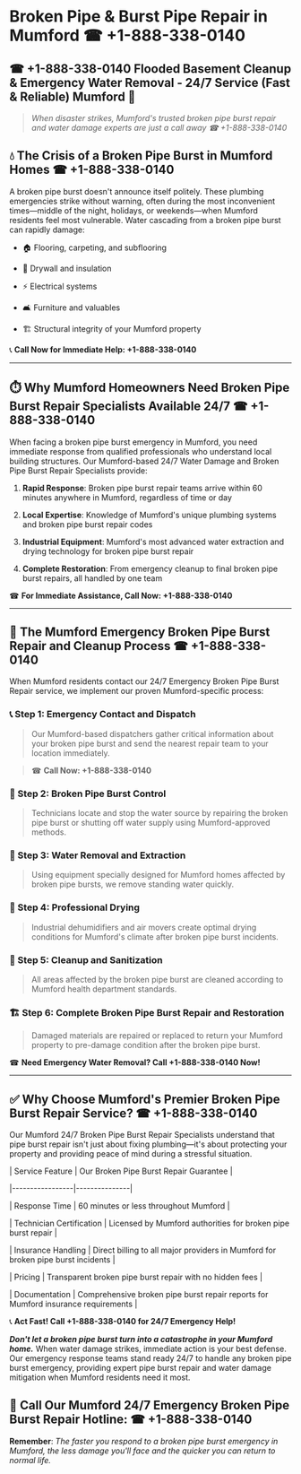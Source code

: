 # Broken Pipe & Burst Pipe Repair in Mumford ☎ +1-888-338-0140  
## ☎ +1-888-338-0140 Flooded Basement Cleanup & Emergency Water Removal - 24/7 Service (Fast & Reliable) Mumford 🚨  

> *When disaster strikes, Mumford's trusted broken pipe burst repair and water damage experts are just a call away ☎ +1-888-338-0140*  

## 💧 The Crisis of a Broken Pipe Burst in Mumford Homes ☎ +1-888-338-0140  

A broken pipe burst doesn't announce itself politely. These plumbing emergencies strike without warning, often during the most inconvenient times—middle of the night, holidays, or weekends—when Mumford residents feel most vulnerable. Water cascading from a broken pipe burst can rapidly damage:  

* 🏠 Flooring, carpeting, and subflooring  
* 🧱 Drywall and insulation  
* ⚡ Electrical systems  
* 🛋️ Furniture and valuables  
* 🏗️ Structural integrity of your Mumford property  

📞 **Call Now for Immediate Help: +1-888-338-0140**  

---  

## ⏱️ Why Mumford Homeowners Need Broken Pipe Burst Repair Specialists Available 24/7 ☎ +1-888-338-0140  

When facing a broken pipe burst emergency in Mumford, you need immediate response from qualified professionals who understand local building structures. Our Mumford-based 24/7 Water Damage and Broken Pipe Burst Repair Specialists provide:  

1. **Rapid Response**: Broken pipe burst repair teams arrive within 60 minutes anywhere in Mumford, regardless of time or day  
2. **Local Expertise**: Knowledge of Mumford's unique plumbing systems and broken pipe burst repair codes  
3. **Industrial Equipment**: Mumford's most advanced water extraction and drying technology for broken pipe burst repair  
4. **Complete Restoration**: From emergency cleanup to final broken pipe burst repairs, all handled by one team  

☎ **For Immediate Assistance, Call Now: +1-888-338-0140**  

---  

## 🔧 The Mumford Emergency Broken Pipe Burst Repair and Cleanup Process ☎ +1-888-338-0140  

When Mumford residents contact our 24/7 Emergency Broken Pipe Burst Repair service, we implement our proven Mumford-specific process:  

### 📞 Step 1: Emergency Contact and Dispatch  
> Our Mumford-based dispatchers gather critical information about your broken pipe burst and send the nearest repair team to your location immediately.  
> ☎ **Call Now: +1-888-338-0140**  

### 🚿 Step 2: Broken Pipe Burst Control  
> Technicians locate and stop the water source by repairing the broken pipe burst or shutting off water supply using Mumford-approved methods.  

### 🌊 Step 3: Water Removal and Extraction  
> Using equipment specially designed for Mumford homes affected by broken pipe bursts, we remove standing water quickly.  

### 💨 Step 4: Professional Drying  
> Industrial dehumidifiers and air movers create optimal drying conditions for Mumford's climate after broken pipe burst incidents.  

### 🧼 Step 5: Cleanup and Sanitization  
> All areas affected by the broken pipe burst are cleaned according to Mumford health department standards.  

### 🏗️ Step 6: Complete Broken Pipe Burst Repair and Restoration  
> Damaged materials are repaired or replaced to return your Mumford property to pre-damage condition after the broken pipe burst.  

☎ **Need Emergency Water Removal? Call +1-888-338-0140 Now!**  

---  

## ✅ Why Choose Mumford's Premier Broken Pipe Burst Repair Service? ☎ +1-888-338-0140  

Our Mumford 24/7 Broken Pipe Burst Repair Specialists understand that pipe burst repair isn't just about fixing plumbing—it's about protecting your property and providing peace of mind during a stressful situation.  

| Service Feature | Our Broken Pipe Burst Repair Guarantee |  
|-----------------|---------------|  
| Response Time | 60 minutes or less throughout Mumford |  
| Technician Certification | Licensed by Mumford authorities for broken pipe burst repair |  
| Insurance Handling | Direct billing to all major providers in Mumford for broken pipe burst incidents |  
| Pricing | Transparent broken pipe burst repair with no hidden fees |  
| Documentation | Comprehensive broken pipe burst repair reports for Mumford insurance requirements |  

📞 **Act Fast! Call +1-888-338-0140 for 24/7 Emergency Help!**  

***Don't let a broken pipe burst turn into a catastrophe in your Mumford home.*** When water damage strikes, immediate action is your best defense. Our emergency response teams stand ready 24/7 to handle any broken pipe burst emergency, providing expert pipe burst repair and water damage mitigation when Mumford residents need it most.  

## 📱 Call Our Mumford 24/7 Emergency Broken Pipe Burst Repair Hotline: ☎ +1-888-338-0140  

**Remember**: *The faster you respond to a broken pipe burst emergency in Mumford, the less damage you'll face and the quicker you can return to normal life.*